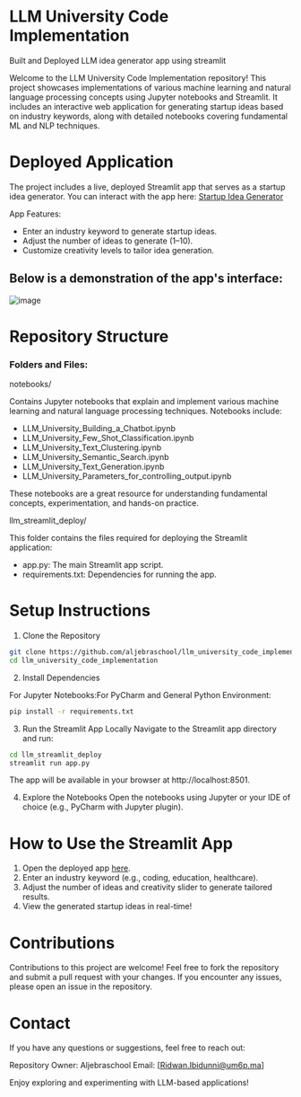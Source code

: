# LLM University Code Implementation
Built and Deployed LLM idea generator app using streamlit

 Welcome to the LLM University Code Implementation repository! This project showcases implementations of various machine learning and natural language processing concepts using Jupyter notebooks and Streamlit. It includes an interactive web application for generating startup ideas based on industry keywords, along with detailed notebooks covering fundamental ML and NLP techniques.

# Deployed Application

The project includes a live, deployed Streamlit app that serves as a startup idea generator. You can interact with the app here: [Startup Idea Generator](https://llmuniversitycodeimplementation-dcyvcmrx4b6edkwuey3vtl.streamlit.app/)

App Features:

- Enter an industry keyword to generate startup ideas.
- Adjust the number of ideas to generate (1–10).
- Customize creativity levels to tailor idea generation.

## **Below is a demonstration of the app's interface:**
![image](https://github.com/user-attachments/assets/a9ce87c6-1869-4c7a-8176-6ee29c7a2ba0)

# Repository Structure

### Folders and Files:

notebooks/

Contains Jupyter notebooks that explain and implement various machine learning and natural language processing techniques. Notebooks include:
- LLM_University_Building_a_Chatbot.ipynb
- LLM_University_Few_Shot_Classification.ipynb
- LLM_University_Text_Clustering.ipynb
- LLM_University_Semantic_Search.ipynb
- LLM_University_Text_Generation.ipynb
- LLM_University_Parameters_for_controlling_output.ipynb

These notebooks are a great resource for understanding fundamental concepts, experimentation, and hands-on practice.

llm_streamlit_deploy/

This folder contains the files required for deploying the Streamlit application:

- app.py: The main Streamlit app script.
- requirements.txt: Dependencies for running the app.

# Setup Instructions

1. Clone the Repository
``` bash
git clone https://github.com/aljebraschool/llm_university_code_implementation.git
cd llm_university_code_implementation
```
2. Install Dependencies

For Jupyter Notebooks:For PyCharm and General Python Environment:
```bash
pip install -r requirements.txt
```
3. Run the Streamlit App Locally
Navigate to the Streamlit app directory and run:

```bash
cd llm_streamlit_deploy
streamlit run app.py
```
The app will be available in your browser at http://localhost:8501.

4. Explore the Notebooks
Open the notebooks using Jupyter or your IDE of choice (e.g., PyCharm with Jupyter plugin).

# How to Use the Streamlit App
1. Open the deployed app [here](https://llmuniversitycodeimplementation-dcyvcmrx4b6edkwuey3vtl.streamlit.app/).
2. Enter an industry keyword (e.g., coding, education, healthcare).
3. Adjust the number of ideas and creativity slider to generate tailored results.
4. View the generated startup ideas in real-time!

# Contributions
Contributions to this project are welcome! Feel free to fork the repository and submit a pull request with your changes. If you encounter any issues, please open an issue in the repository.

# Contact
If you have any questions or suggestions, feel free to reach out:

Repository Owner: Aljebraschool
Email: [Ridwan.Ibidunni@um6p.ma]

Enjoy exploring and experimenting with LLM-based applications!

